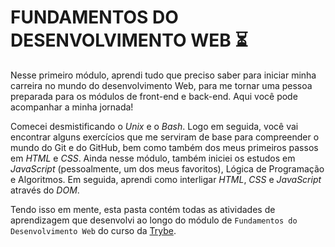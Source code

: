 # FUNDAMENTOS DO DESENVOLVIMENTO WEB :hourglass_flowing_sand:

Nesse primeiro módulo, aprendi tudo que preciso saber para iniciar minha carreira no mundo do desenvolvimento Web, para me tornar uma pessoa preparada para os módulos de front-end e back-end. Aqui você pode acompanhar a minha jornada!

Comecei desmistificando o _Unix_ e o _Bash_. Logo em seguida, você vai encontrar alguns exercícios que me serviram de base para compreender o mundo do Git e do GitHub, bem como também dos meus primeiros passos em _HTML_ e _CSS_. Ainda nesse módulo, também iniciei os estudos em _JavaScript_ (pessoalmente, um dos meus favoritos), Lógica de Programação e Algoritmos. Em seguida, aprendi como interligar _HTML_, _CSS_ e _JavaScript_ através do _DOM_.

Tendo isso em mente, esta pasta contém todas as atividades de aprendizagem que desenvolvi ao longo do módulo de `Fundamentos do Desenvolvimento Web` do curso da [Trybe](https://www.betrybe.com/). 
